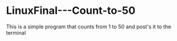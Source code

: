 # LinuxFinal---Count-to-50
This is a simple program that counts from 1 to 50 and post's it to the terminal
